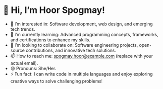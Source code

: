 # 👋 Hi, I’m Hoor Spogmay!

- 👀 I’m interested in: Software development, web design, and emerging tech trends.  
- 🌱 I’m currently learning: Advanced programming concepts, frameworks, and certifications to enhance my skills.  
- 💞️ I’m looking to collaborate on: Software engineering projects, open-source contributions, and innovative tech solutions.  
- 📫 How to reach me: spogmay.hoor@example.com (replace with your actual email).  
- 😄 Pronouns: She/Her.  
- ⚡ Fun fact: I can write code in multiple languages and enjoy exploring creative ways to solve challenging problems!  

<!---
hoorspogmay/hoorspogmay is a ✨ special ✨ repository because its `README.md` (this file) appears on your GitHub profile.
You can click the Preview link to take a look at your changes.
--->
